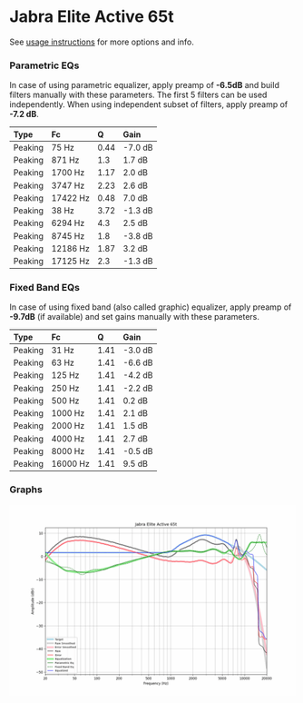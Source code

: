 # Jabra Elite Active 65t
See [usage instructions](https://github.com/jaakkopasanen/AutoEq#usage) for more options and info.

### Parametric EQs
In case of using parametric equalizer, apply preamp of **-6.5dB** and build filters manually
with these parameters. The first 5 filters can be used independently.
When using independent subset of filters, apply preamp of **-7.2 dB**.

| Type    | Fc       |    Q | Gain    |
|:--------|:---------|:-----|:--------|
| Peaking | 75 Hz    | 0.44 | -7.0 dB |
| Peaking | 871 Hz   | 1.3  | 1.7 dB  |
| Peaking | 1700 Hz  | 1.17 | 2.0 dB  |
| Peaking | 3747 Hz  | 2.23 | 2.6 dB  |
| Peaking | 17422 Hz | 0.48 | 7.0 dB  |
| Peaking | 38 Hz    | 3.72 | -1.3 dB |
| Peaking | 6294 Hz  | 4.3  | 2.5 dB  |
| Peaking | 8745 Hz  | 1.8  | -3.8 dB |
| Peaking | 12186 Hz | 1.87 | 3.2 dB  |
| Peaking | 17125 Hz | 2.3  | -1.3 dB |

### Fixed Band EQs
In case of using fixed band (also called graphic) equalizer, apply preamp of **-9.7dB**
(if available) and set gains manually with these parameters.

| Type    | Fc       |    Q | Gain    |
|:--------|:---------|:-----|:--------|
| Peaking | 31 Hz    | 1.41 | -3.0 dB |
| Peaking | 63 Hz    | 1.41 | -6.6 dB |
| Peaking | 125 Hz   | 1.41 | -4.2 dB |
| Peaking | 250 Hz   | 1.41 | -2.2 dB |
| Peaking | 500 Hz   | 1.41 | 0.2 dB  |
| Peaking | 1000 Hz  | 1.41 | 2.1 dB  |
| Peaking | 2000 Hz  | 1.41 | 1.5 dB  |
| Peaking | 4000 Hz  | 1.41 | 2.7 dB  |
| Peaking | 8000 Hz  | 1.41 | -0.5 dB |
| Peaking | 16000 Hz | 1.41 | 9.5 dB  |

### Graphs
![](./Jabra%20Elite%20Active%2065t.png)
